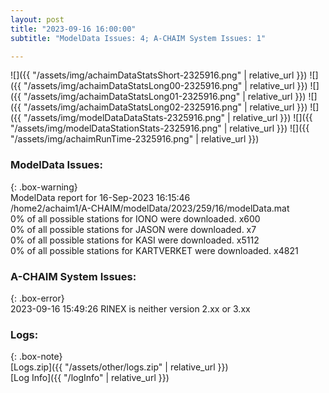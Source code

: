 ```yaml
---
layout: post
title: "2023-09-16 16:00:00"
subtitle: "ModelData Issues: 4; A-CHAIM System Issues: 1"

---
```


![]({{ "/assets/img/achaimDataStatsShort-2325916.png" | relative_url }})
![]({{ "/assets/img/achaimDataStatsLong00-2325916.png" | relative_url }})
![]({{ "/assets/img/achaimDataStatsLong01-2325916.png" | relative_url }})
![]({{ "/assets/img/achaimDataStatsLong02-2325916.png" | relative_url }})
![]({{ "/assets/img/modelDataDataStats-2325916.png" | relative_url }})
![]({{ "/assets/img/modelDataStationStats-2325916.png" | relative_url }})
![]({{ "/assets/img/achaimRunTime-2325916.png" | relative_url }})


### ModelData Issues:  
  
{: .box-warning}  
 ModelData report for 16-Sep-2023 16:15:46   
 /home2/achaim1/A-CHAIM/modelData/2023/259/16/modelData.mat   
 0% of all possible stations for IONO were downloaded. x600   
 0% of all possible stations for JASON were downloaded. x7   
 0% of all possible stations for KASI were downloaded. x5112   
 0% of all possible stations for KARTVERKET were downloaded. x4821   
  
### A-CHAIM System Issues:  
  
{: .box-error}  
2023-09-16 15:49:26 RINEX is neither version 2.xx or 3.xx  

### Logs:  
  
{: .box-note}  
[Logs.zip]({{ "/assets/other/logs.zip" | relative_url }})  
[Log Info]({{ "/logInfo" | relative_url }})  
